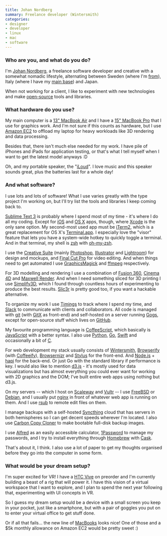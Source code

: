 ```yaml
---
title: Johan Nordberg
summary: Freelance developer (Wintersmith)
categories:
- designer
- developer
- linux
- mac
- software
---
```


### Who are you, and what do you do?

I'm [Johan Nordberg](https://johan-nordberg.com/ "Johan's website."), a freelance software developer and creative with a somewhat nomadic lifestyle, alternating between Sweden (where I'm [from](https://en.wikipedia.org/wiki/Luleå "The Wikipedia entry for Luleå.")), Italy (where I have my [main base](https://en.wikipedia.org/wiki/Florence "The Wikipedia entry for Florence.")) and Japan.

When not working for a client, I like to experiment with new technologies and make [open-source](https://github.com/jnordberg "Johan's GitHub account.") tools and libraries.

### What hardware do you use?

My main computer is a [13" MacBook Air][macbook-air] and I have a [15" MacBook Pro][macbook-pro] that I use for graphics work. And I'm not sure if this counts as hardware, but I use [Amazon EC2][ec2] to offload my laptop for heavy workloads like 3D rendering and data processing.

Besides that, there isn't much else needed for my work. I have pile of iPhones and iPads for application testing, or that's what I tell myself when I want to get the latest model anyways :D

Oh, and my portable speaker, the "[iLoud][]". I love music and this speaker sounds great, plus the batteries last for a whole day!

### And what software?

I use lots and lots of software! What I use varies greatly with the type project I'm working on, but I'll try list the tools and libraries I keep coming back to.

[Sublime Text 3][sublime-text] is probably where I spend most of my time - it's where I do all my coding. Except for [iOS][] and [OS X][macos] apps, though, where [Xcode][] is the only sane option. My second-most used app must be [iTerm2][], which is a great replacement for OS X's [Terminal.app][terminal]. I especially love the "visor" feature that lets you have a system-wide hotkey to quickly toggle a terminal. And in that terminal, my shell is [zsh][] with [oh-my-zsh][].

I use the [Creative Suite][creative-suite] (mainly [Photoshop][], [Illustrator][] and [Lightroom][]) for design and mockups, and [Final Cut Pro][final-cut-pro] for video editing. And when things need to get automated I use [GraphicsMagick][] and [ffmpeg][] respectively.

For 3D modelling and rendering I use a combination of [Fusion 360][fusion-360], [Cinema 4D][cinema-4d] and [Maxwell Render][maxwell-render]. And when I need something sliced for 3D printing I use [Simplify3D][], which I found through countless hours of experimenting to produce the best results. [Slic3r][] is pretty good too, if you want a hackable alternative.

To organize my work I use [Timings][] to track where I spend my time, and [Slack][] to communicate with clients and collaborators. All code is managed with [git][] (with [GitX][] as front-end) and self-hosted on a server running [Gogs][], except for open-source stuff which lives on [GitHub][].

My favourite programming language is [CoffeeScript][], which basically is [JavaScript][] with a better syntax. I also use [Python][], [Go][], [Swift][swift.2] and occasionally a bit of [C][].

For web development my stack usually consists of [Wintersmith][], [Browserify][] (with [Coffeeify][]), [Browsernizr][] and [Stylus][] for the front-end. And [Node.js][] + [hapi][] for the back-end. Or just Go with the standard library if performance is key. I would also like to mention [d3.js][] - it's mostly used for data visualizations but has almost everything you could ever want for working with 2D graphics and the DOM; I've built entire web apps using nothing but d3.js.

On my servers -- which I host on [Scaleway][] and [Vultr][] -- I use [FreeBSD][] or [Debian][], and I usually put [nginx][] in front of whatever web app is running on them. And I use [rsub][] to remote edit files on them.

I manage backups with a self-hosted [Syncthing][] cloud that has servers in both hemispheres so I can get decent speeds wherever I'm located. I also use [Carbon Copy Cloner][carbon-copy-cloner] to make bootable full-disk backup images.

I use [Alfred][] as an easily accessible calculator, [1Password][] to manage my passwords, and I try to install everything through [Homebrew][] with [Cask][homebrew-cask].

That's about it, I think. I also use a lot of paper to get my thoughts organised before they go into the computer in some form.

### What would be your dream setup?

I'm super excited for VR! I have a [HTC Vive][vive] on preorder and I'm currently building a beast of a rig that will power it. I have this vision of a virtual workspace that I want to explore, and I plan to spend the next year following that, experimenting with UI concepts in VR.

So I guess my dream setup would be a device with a small screen you keep in your pocket, just like a smartphone, but with a pair of goggles you put on to enter your virtual office to get stuff done.

Or if all that fails... the new line of [MacBooks][macbook.2] looks nice! One of those and a $5k monthly allowance on Amazon EC2 would be pretty sweet :)

[iloud]: https://www.ikmultimedia.com/products/iloud/ "A portable Bluetooth speaker."
[macbook-air]: https://www.apple.com/macbook-air/ "A very thin laptop."
[macbook-pro]: https://www.apple.com/macbook-pro/ "A laptop."
[macbook.2]: https://en.wikipedia.org/wiki/MacBook_(2015_version) "A very thin 12 inch laptop."
[vive]: http://www.htcvr.com/ "A SteamVR headset."
[1password]: https://1password.com "Password management software for Mac OS X."
[alfred]: https://www.alfredapp.com/ "A launcher app for the Mac."
[browserify]: http://browserify.org/ "A Node.js dependency manager."
[browsernizr]: https://github.com/jnordberg/browsernizr "A Modernizer module for Browserify."
[c]: https://en.wikipedia.org/wiki/C_(programming_language) "A compiled programming language."
[carbon-copy-cloner]: https://bombich.com/ "Mac disk backup software."
[cinema-4d]: https://www.maxon.net/en/products/cinema-4d-prime/who-should-use-it.html "3D rendering software."
[coffeeify]: https://github.com/jnordberg/coffeeify "A CoffeeScript module for Browserify."
[coffeescript]: http://coffeescript.org/ "A language that compiles into Javascript."
[creative-suite]: https://www.adobe.com/creativecloud.html "A collection of design tools."
[d3.js]: https://d3js.org/ "A Javascript framework for manipulating data."
[debian]: https://www.debian.org/ "A Linux distribution."
[ec2]: https://aws.amazon.com/ec2/ "A web service for virtualised processing."
[ffmpeg]: http://www.ffmpeg.org/ "Comprehensive audio/video software."
[final-cut-pro]: https://en.wikipedia.org/wiki/Final_Cut_Pro "A nonlinear video editor."
[freebsd]: https://www.freebsd.org/ "An open source operating system."
[fusion-360]: https://www.autodesk.com/products/fusion-360/overview "Cloud-based CAD/CAM software."
[git]: https://git-scm.com/ "A version control system."
[github]: https://github.com/ "A Git code repository service."
[gitx]: http://gitx.frim.nl/ "A git GUI for Mac OS X."
[go]: https://golang.org/ "A compiled programming language."
[gogs]: https://gogs.io/ "A self-hosted git service."
[graphicsmagick]: http://www.graphicsmagick.org/ "Image editing and converting software."
[hapi]: https://hapijs.com/ "A web framework."
[homebrew-cask]: https://github.com/caskroom/homebrew-cask "A command-line tool for installing Mac applications."
[homebrew]: http://brew.sh "Command-line package manager for Mac OS X."
[illustrator]: https://www.adobe.com/products/illustrator.html "A vector graphics editor."
[ios]: https://www.apple.com/ios/ios-10/ "A mobile operating system."
[iterm2]: http://iterm2.com/ "An alternative terminal application for Mac OS X."
[javascript]: https://en.wikipedia.org/wiki/JavaScript "An interpreted scripting language."
[lightroom]: https://www.adobe.com/products/photoshop-lightroom.html "Photo management and editing software."
[macos]: https://en.wikipedia.org/wiki/MacOS "An operating system for Mac hardware."
[maxwell-render]: http://www.maxwellrender.com/products/maxwell-render-suite "3D rendering software."
[nginx]: http://nginx.org/ "A very fast web/mail server."
[node.js]: https://nodejs.org/en/ "A Javascript application platform."
[oh-my-zsh]: https://github.com/robbyrussell/oh-my-zsh "A framework of extensions and themes for the zsh shell."
[photoshop]: https://www.adobe.com/products/photoshop.html "A bitmap image editor."
[python]: https://www.python.org/ "An interpreted scripting language."
[rsub]: https://github.com/henrikpersson/rsub "Software for editing file remotely via Sublime Text."
[scaleway]: https://www.scaleway.com/ "An SSD-based web hosting service."
[simplify3d]: https://www.simplify3d.com/ "3D printing software."
[slack]: https://slack.com/ "A collaboration service."
[slic3r]: http://slic3r.org/ "3D printing software."
[stylus]: http://stylus-lang.com/ "A dynamic language for generating CSS."
[sublime-text]: http://www.sublimetext.com/ "A coder's text editor."
[swift.2]: https://swift.org/ "A compiled programming language."
[syncthing]: https://syncthing.net/ "Self-hosted file syncing software."
[terminal]: https://en.wikipedia.org/wiki/Terminal_(OS_X) "A console application included with Mac OS X."
[timings]: https://www.mediaatelier.com/Timings2/ "Time tracking software for the Mac."
[vultr]: https://www.vultr.com/ "An SSD-based web hosting service."
[wintersmith]: http://wintersmith.io/ "A static site generator."
[xcode]: https://en.wikipedia.org/wiki/Xcode "An IDE for Mac developers."
[zsh]: http://www.zsh.org/ "An interactive shell and scripting language."

